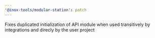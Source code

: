 ```yaml
---
'@inox-tools/modular-station': patch
---
```


Fixes duplicated initialization of API module when used transitively by integrations and direcly by the user project
